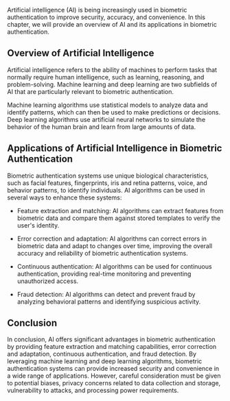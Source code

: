 
Artificial intelligence (AI) is being increasingly used in biometric authentication to improve security, accuracy, and convenience. In this chapter, we will provide an overview of AI and its applications in biometric authentication.

Overview of Artificial Intelligence
-----------------------------------

Artificial intelligence refers to the ability of machines to perform tasks that normally require human intelligence, such as learning, reasoning, and problem-solving. Machine learning and deep learning are two subfields of AI that are particularly relevant to biometric authentication.

Machine learning algorithms use statistical models to analyze data and identify patterns, which can then be used to make predictions or decisions. Deep learning algorithms use artificial neural networks to simulate the behavior of the human brain and learn from large amounts of data.

Applications of Artificial Intelligence in Biometric Authentication
-------------------------------------------------------------------

Biometric authentication systems use unique biological characteristics, such as facial features, fingerprints, iris and retina patterns, voice, and behavior patterns, to identify individuals. AI algorithms can be used in several ways to enhance these systems:

* Feature extraction and matching: AI algorithms can extract features from biometric data and compare them against stored templates to verify the user's identity.

* Error correction and adaptation: AI algorithms can correct errors in biometric data and adapt to changes over time, improving the overall accuracy and reliability of biometric authentication systems.

* Continuous authentication: AI algorithms can be used for continuous authentication, providing real-time monitoring and preventing unauthorized access.

* Fraud detection: AI algorithms can detect and prevent fraud by analyzing behavioral patterns and identifying suspicious activity.

Conclusion
----------

In conclusion, AI offers significant advantages in biometric authentication by providing feature extraction and matching capabilities, error correction and adaptation, continuous authentication, and fraud detection. By leveraging machine learning and deep learning algorithms, biometric authentication systems can provide increased security and convenience in a wide range of applications. However, careful consideration must be given to potential biases, privacy concerns related to data collection and storage, vulnerability to attacks, and processing power requirements.
